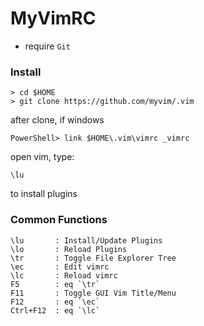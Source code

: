 # MyVimRC

* require `Git`

### Install
```
> cd $HOME
> git clone https://github.com/myvim/.vim
```
after clone, if windows
```
PowerShell> link $HOME\.vim\vimrc _vimrc
```
open vim, type:
```
\lu
```
to install plugins

### Common Functions

```
\lu       : Install/Update Plugins
\lo       : Reload Plugins
\tr       : Toggle File Explorer Tree
\ec       : Edit vimrc
\lc       : Reload vimrc
F5        : eq `\tr`
F11       : Toggle GUI Vim Title/Menu
F12       : eq `\ec`
Ctrl+F12  : eq `\lc`
```

